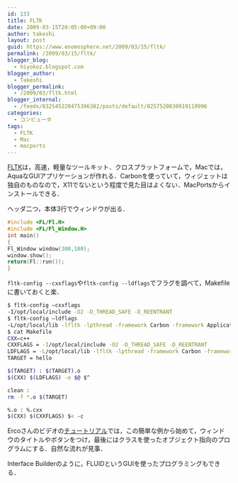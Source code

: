 ```yaml
---
id: 133
title: FLTK
date: 2009-03-15T20:05:00+09:00
author: takeshi
layout: post
guid: https://www.enomosphere.net/2009/03/15/fltk/
permalink: /2009/03/15/fltk/
blogger_blog:
  - hiyokoz.blogspot.com
blogger_author:
  - Takeshi
blogger_permalink:
  - /2009/03/fltk.html
blogger_internal:
  - /feeds/832545220475396382/posts/default/8257520830919110996
categories:
  - コンピュータ
tags:
  - FLTK
  - Mac
  - macports
---
```

[FLTK](http://www.fltk.org/)は，高速，軽量なツールキット．クロスプラットフォームで，Macでは，AquaなGUIアプリケーションが作れる．Carbonを使っていて，ウィジェットは独自のものなので，X11でないという程度で見た目はよくない．MacPortsからインストールできる．

ヘッダ二つ，本体3行でウィンドウが出る．

```c
#include <FL/Fl.H>
#include <FL/Fl_Window.H>
int main()
{
Fl_Window window(300,180);
window.show();
return(Fl::run());
}
```

`fltk-config --cxxflags`や`fltk-config --ldflags`でフラグを調べて，Makefileに書いておくと楽．

```bash
$ fltk-config –cxxflags
-I/opt/local/include -O2 -D_THREAD_SAFE -D_REENTRANT
$ fltk-config –ldflags
-L/opt/local/lib -lfltk -lpthread -framework Carbon -framework ApplicationServices
$ cat Makefile
CXX=c++
CXXFLAGS = -I/opt/local/include -O2 -D_THREAD_SAFE -D_REENTRANT
LDFLAGS = -L/opt/local/lib -lfltk -lpthread -framework Carbon -framework ApplicationServices
TARGET = hello

$(TARGET) : $(TARGET).o
$(CXX) $(LDFLAGS) -o $@ $^

clean :
rm -f *.o $(TARGET)

%.o : %.cxx
$(CXX) $(CXXFLAGS) $< -c
```

Ercoさんのビデオの[チュートリアル](http://seriss.com/people/erco/fltk-videos/)では，この簡単な例から始めて，ウィンドウのタイトルやボタンをつけ，最後にはクラスを使ったオブジェクト指向のプログラムにする．自然な流れが見事．

Interface Builderのように，FLUIDというGUIを使ったプログラミングもできる．